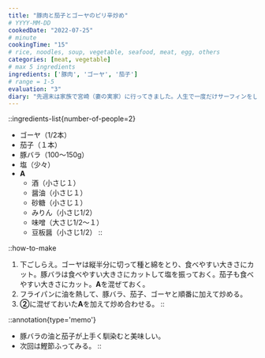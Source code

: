 ```yaml
---
title: "豚肉と茄子とゴーヤのピリ辛炒め"
# YYYY-MM-DD
cookedDate: "2022-07-25"
# minute
cookingTime: "15"
# rice, noodles, soup, vegetable, seafood, meat, egg, others
categories: [meat, vegetable]
# max 5 ingredients
ingredients: ['豚肉', 'ゴーヤ', '茄子']
# range = 1-5
evaluation: "3"
diary: "先週末は家族で宮崎（妻の実家）に行ってきました。人生で一度だけサーフィンをしたことがあるのですが、宮崎に行くとサーファーになっちゃおうかななんて柄にもない事を考えたりします。宮崎の海は最高です。"
---
```


::ingredients-list{number-of-people=2}
- ゴーヤ（1/2本）
- 茄子（１本）
- 豚バラ（100～150g）
- 塩（少々）
- **A**
  - 酒（小さじ１）
  - 醤油（小さじ１）
  - 砂糖（小さじ１）
  - みりん（小さじ1/2）
  - 味噌（大さじ1/2～１）
  - 豆板醤（小さじ1/2）
::

::how-to-make
1. 下ごしらえ。ゴーヤは縦半分に切って種と綿をとり、食べやすい大きさにカット。豚バラは食べやすい大きさにカットして塩を振っておく。茄子も食べやすい大きさにカット。**A**を混ぜておく。
2. フライパンに油を熱して、豚バラ、茄子、ゴーヤと順番に加えて炒める。
3. **②**に混ぜておいた**A**を加えて炒め合わせる。
::

::annotation{type='memo'}
- 豚バラの油と茄子が上手く馴染むと美味しい。
- 次回は鰹節ふってみる。
::

